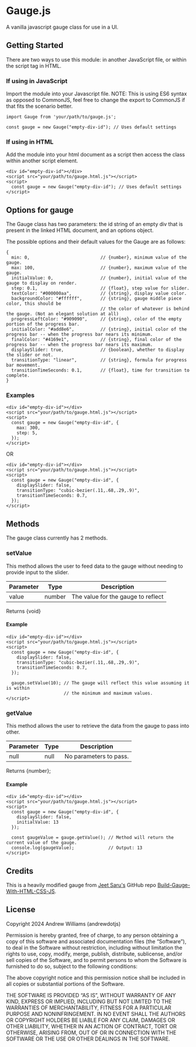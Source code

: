 # Gauge.js

A vanilla javascript gauge class for use in a UI.

## Getting Started

There are two ways to use this module: in another JavaScript file, or within 
the script tag in HTML.

### If using in JavaScript

Import the module into your Javascript file. NOTE: This is using ES6 syntax as 
opposed to CommonJS, feel free to change the export to CommonJS if that fits 
the scenario better.

```
import Gauge from 'your/path/to/gauge.js';

const gauge = new Gauge("empty-div-id"); // Uses default settings
```

### If using in HTML

Add the module into your html document as a script then access the class within 
another script element.

```
<div id="empty-div-id"></div>
<script src="your/path/to/gauge.html.js"></script>
<script>
  const gauge = new Gauge("empty-div-id"); // Uses default settings
</script>
```

## Options for gauge

The Gauge class has two parameters: the id string of an empty div that is present in
the linked HTML document, and an options object.

The possible options and their default values for the Gauge are as follows:
```
{
  min: 0,                           // {number}, minimum value of the gauge.
  max: 100,                         // {number}, maximum value of the gauge.
  initialValue: 0,                  // {number}, initial value of the gauge to display on render.
  step: 0.1,                        // {float}, step value for slider.
  textColor: "#000000aa",           // {string}, display value color.
  backgroundColor: "#ffffff",       // {string}, gauge middle piece color, this should be 
                                    // the color of whatever is behind the gauge. (Not an elegant solution at all)
  progressLeftColor: "#909090",     // {string}, color of the empty portion of the progress bar.
  initialColor: "#add8e6",          // {string}, initial color of the progress bar -- when the progress bar nears its minimum.
  finalColor: "#4169e1",            // {string}, final color of the progress bar -- when the progress bar nears its maximum.
  displaySlider: true,              // {boolean}, whether to display the slider or not.
  transitionType: "linear",         // {string}, formula for progress bar movement.
  transitionTimeSeconds: 0.1,       // {float}, time for transition to complete.
}
```

### Examples

```
<div id="empty-div-id"></div>
<script src="your/path/to/gauge.html.js"></script>
<script>
  const gauge = new Gauge("empty-div-id", {
    max: 300,
    step: 5,
  });
</script>
```

OR

```
<div id="empty-div-id"></div>
<script src="your/path/to/gauge.html.js"></script>
<script>
  const gauge = new Gauge("empty-div-id", {
    displaySlider: false,
    transitionType: "cubic-bezier(.11,.68,.29,.9)",
    transitionTimeSeconds: 0.7,
  });
</script>
```

## Methods

The gauge class currently has 2 methods.

### setValue

This method allows the user to feed data to the gauge without needing to provide input 
to the slider.

| Parameter | Type   | Description                        |
|-----------|--------|------------------------------------|
| value     | number | The value for the gauge to reflect |

Returns {void}

#### Example
```
<div id="empty-div-id"></div>
<script src="your/path/to/gauge.html.js"></script>
<script>
  const gauge = new Gauge("empty-div-id", {
    displaySlider: false,
    transitionType: "cubic-bezier(.11,.68,.29,.9)",
    transitionTimeSeconds: 0.7,
  });

  gauge.setValue(10); // The gauge will reflect this value assuming it is within 
                      // the minimum and maximum values.
</script>
```

### getValue

This method allows the user to retrieve the data from the gauge to pass into other.

| Parameter | Type   | Description                        |
|-----------|--------|------------------------------------|
| null      | null   | No parameters to pass.             |

Returns {number};

#### Example

```
<div id="empty-div-id"></div>
<script src="your/path/to/gauge.html.js"></script>
<script>
  const gauge = new Gauge("empty-div-id", {
    displaySlider: false,
    initialValue: 13
  });

  const gaugeValue = gauge.getValue(); // Method will return the current value of the gauge.
  console.log(gaugeValue);             // Output: 13
</script>
```

## Credits

This is a heavily modified gauge from [Jeet Saru's](https://github.com/JeetSaru) GitHub repo [Build-Gauge-With-HTML-CSS-JS](https://github.com/JeetSaru/Build-Gauge-With-HTML-CSS-JS).

## License

Copyright 2024 Andrew Williams (andrewdotjs)

Permission is hereby granted, free of charge, to any person obtaining a copy of this software and associated documentation files (the “Software”), to deal in the Software without restriction, including without limitation the rights to use, copy, modify, merge, publish, distribute, sublicense, and/or sell copies of the Software, and to permit persons to whom the Software is furnished to do so, subject to the following conditions:

The above copyright notice and this permission notice shall be included in all copies or substantial portions of the Software.

THE SOFTWARE IS PROVIDED “AS IS”, WITHOUT WARRANTY OF ANY KIND, EXPRESS OR IMPLIED, INCLUDING BUT NOT LIMITED TO THE WARRANTIES OF MERCHANTABILITY, FITNESS FOR A PARTICULAR PURPOSE AND NONINFRINGEMENT. IN NO EVENT SHALL THE AUTHORS OR COPYRIGHT HOLDERS BE LIABLE FOR ANY CLAIM, DAMAGES OR OTHER LIABILITY, WHETHER IN AN ACTION OF CONTRACT, TORT OR OTHERWISE, ARISING FROM, OUT OF OR IN CONNECTION WITH THE SOFTWARE OR THE USE OR OTHER DEALINGS IN THE SOFTWARE.
